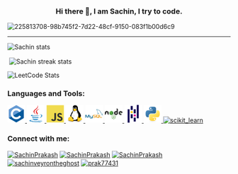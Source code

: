 <h3 align="center">Hi there 🤠, I am Sachin, I try to code.</h3>

![225813708-98b745f2-7d22-48cf-9150-083f1b00d6c9](https://github.com/user-attachments/assets/ff88e96f-0149-4d88-87ab-1f414b2986e3)
<hr color="blue">
<p><img align="left" src="https://github-readme-stats.vercel.app/api/top-langs?username=Kuruptron&show_icons=true&locale=en&layout=compact&theme=dark" alt="Sachin stats" /></p><br>
<p>&nbsp;<img align="center" src="https://github-readme-stats.vercel.app/api?username=Kuruptron&show_icons=true&locale=en&theme=dark" alt="Sachin streak stats" /></p>

![LeetCode Stats](https://leetcard.jacoblin.cool/sachinveyron?theme=dark&font=Noto%20Sans%20Old%20Italic)
<p align="left">
</p>

<h3 align="left">Languages and Tools:</h3>
<p align="left"> <a href="https://www.cprogramming.com/" target="_blank" rel="noreferrer"> <img src="https://raw.githubusercontent.com/devicons/devicon/master/icons/c/c-original.svg" alt="c" width="40" height="40"/> </a> <a href="https://www.java.com" target="_blank" rel="noreferrer"> <img src="https://raw.githubusercontent.com/devicons/devicon/master/icons/java/java-original.svg" alt="java" width="40" height="40"/> </a> <a href="https://developer.mozilla.org/en-US/docs/Web/JavaScript" target="_blank" rel="noreferrer"> <img src="https://raw.githubusercontent.com/devicons/devicon/master/icons/javascript/javascript-original.svg" alt="javascript" width="40" height="40"/> </a> <a href="https://www.linux.org/" target="_blank" rel="noreferrer"> <img src="https://raw.githubusercontent.com/devicons/devicon/master/icons/linux/linux-original.svg" alt="linux" width="40" height="40"/> </a> <a href="https://www.mysql.com/" target="_blank" rel="noreferrer"> <img src="https://raw.githubusercontent.com/devicons/devicon/master/icons/mysql/mysql-original-wordmark.svg" alt="mysql" width="40" height="40"/> </a> <a href="https://nodejs.org" target="_blank" rel="noreferrer"> <img src="https://raw.githubusercontent.com/devicons/devicon/master/icons/nodejs/nodejs-original-wordmark.svg" alt="nodejs" width="40" height="40"/> </a> <a href="https://pandas.pydata.org/" target="_blank" rel="noreferrer"> <img src="https://raw.githubusercontent.com/devicons/devicon/2ae2a900d2f041da66e950e4d48052658d850630/icons/pandas/pandas-original.svg" alt="pandas" width="40" height="40"/> </a> <a href="https://www.python.org" target="_blank" rel="noreferrer"> <img src="https://raw.githubusercontent.com/devicons/devicon/master/icons/python/python-original.svg" alt="python" width="40" height="40"/> </a> <a href="https://scikit-learn.org/" target="_blank" rel="noreferrer"> <img src="https://upload.wikimedia.org/wikipedia/commons/0/05/Scikit_learn_logo_small.svg" alt="scikit_learn" width="40" height="40"/> </a> </p>



<h3 align="left">Connect with me:</h3>
  <p align="left">
    <a href="https://www.linkedin.com/in/sachin-prakash-kurup-218b44249/" target="blank"><img align="center" src="https://raw.githubusercontent.com/rahuldkjain/github-profile-readme-generator/master/src/images/icons/Social/linked-in-alt.svg" alt="SachinPrakash" height="30" width="40" /></a>
    <a href="https://www.codechef.com/users/sachinveyron" target="blank"><img align="center" src="https://cdn.jsdelivr.net/npm/simple-icons@3.1.0/icons/codechef.svg" alt="SachinPrakash" height="30" width="40" /></a>
    <a href="https://www.hackerrank.com/profile/sachinveyron" target="blank"><img align="center" src="https://raw.githubusercontent.com/rahuldkjain/github-profile-readme-generator/master/src/images/icons/Social/hackerrank.svg" alt="SachinPrakash" height="30" width="40" /></a>
    <a href="https://www.leetcode.com/sachinveyron" target="blank"><img align="center" src="https://raw.githubusercontent.com/rahuldkjain/github-profile-readme-generator/master/src/images/icons/Social/leet-code.svg" alt="sachinveyrontheghost" height="30" width="40" /></a>
<a href="https://twitter.com/prak77431" target="blank"><img align="center" src="https://raw.githubusercontent.com/rahuldkjain/github-profile-readme-generator/master/src/images/icons/Social/twitter.svg" alt="prak77431" height="30" width="40" /></a>  
  </p>



  



